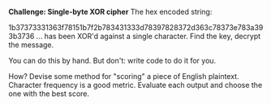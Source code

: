 **Challenge: Single-byte XOR cipher** 
The hex encoded string:

1b37373331363f78151b7f2b783431333d78397828372d363c78373e783a393b3736
... has been XOR'd against a single character. Find the key, decrypt the message.

You can do this by hand. But don't: write code to do it for you.

How? Devise some method for "scoring" a piece of English plaintext. Character frequency is a good metric. Evaluate each output and choose the one with the best score.
